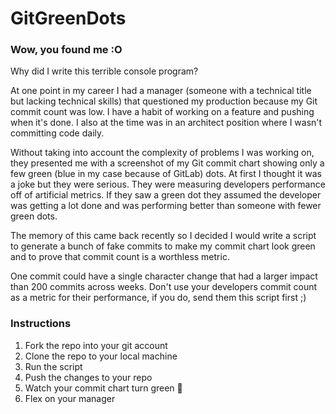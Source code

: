 # GitGreenDots

### Wow, you found me :O 

Why did I write this terrible console program? 

At one point in my career I had a manager (someone with a technical title but lacking technical skills) that questioned my production because my Git commit count was low. I have a habit of working on a feature and pushing when it's done. I also at the time was in an architect position where I wasn't committing code daily. 

Without taking into account the complexity of problems I was working on, they presented me with a screenshot of my Git commit chart showing only a few green (blue in my case because of GitLab) dots. At first I thought it was a joke but they were serious. They were measuring developers performance off of artificial metrics. If they saw a green dot they assumed the developer was getting a lot done and was performing better than someone with fewer green dots.

The memory of this came back recently so I decided I would write a script to generate a bunch of fake commits to make my commit chart look green and to prove that commit count is a worthless metric. 

One commit could have a single character change that had a larger impact than 200 commits across weeks. Don't use your developers commit count as a metric for their performance, if you do, send them this script first ;) 


### Instructions

1. Fork the repo into your git account
2. Clone the repo to your local machine
3. Run the script
4. Push the changes to your repo
5. Watch your commit chart turn green 🤑
6. Flex on your manager